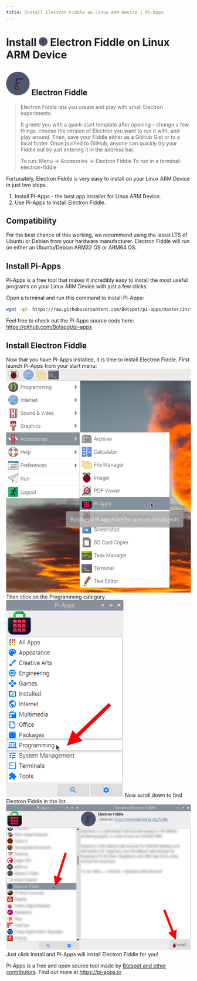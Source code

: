 ```yaml
---
title: Install Electron Fiddle on Linux ARM Device | Pi-Apps
---
```

<div class="simple-install-content content">

# Install <img src="/img/app-icons/Electron Fiddle/icon-64.png" height=24> Electron Fiddle on Linux ARM Device

## <img src="/img/app-icons/Electron Fiddle/icon-64.png"> Electron Fiddle
> Electron Fiddle lets you create and play with small Electron experiments. 
> 
> It greets you with a quick-start template after opening – change a few things, choose the version of Electron you want to run it with, and play around.
> Then, save your Fiddle either as a GitHub Gist or to a local folder.
> Once pushed to GitHub, anyone can quickly try your Fiddle out by just entering it in the address bar.
> 
> To run: Menu -> Accesories -> Electron Fiddle
> To run in a terminal: electron-fiddle

Fortunately, Electron Fiddle is very easy to install on your Linux ARM Device in just two steps.
1. Install Pi-Apps - the best app installer for Linux ARM Device.
2. Use Pi-Apps to install Electron Fiddle.
</div>
<div class="simple-install-content content">

## Compatibility
For the best chance of this working, we recommend using the latest LTS of Ubuntu or Debian from your hardware manufacturer.
Electron Fiddle will run on either an Ubuntu/Debian ARM32 OS or ARM64 OS.
</div>
<div class="simple-install-content content">

## Install Pi-Apps

Pi-Apps is a free tool that makes it incredibly easy to install the most useful programs on your Linux ARM Device with just a few clicks.

Open a terminal and run this command to install Pi-Apps:
```bash
wget -qO- https://raw.githubusercontent.com/Botspot/pi-apps/master/install | bash
```
Feel free to check out the Pi-Apps source code here: https://github.com/Botspot/pi-apps
</div>
<div class="simple-install-content content">

## Install Electron Fiddle

Now that you have Pi-Apps installed, it is time to install Electron Fiddle.
First launch Pi-Apps from your start menu:
<img src="/img/start-menu.png">
Then click on the Programming category.
<img src="/img/category-selections/Programming.png">
Now scroll down to find Electron Fiddle in the list.
<img src="/img/app-icons/Electron Fiddle/app-selection.png">
Just click Install and Pi-Apps will install Electron Fiddle for you!
</div>
<div class="simple-install-content content">

Pi-Apps is a free and open source tool made by [Botspot and other contributors](/about/#contributors). Find out more at https://pi-apps.io
</div>
